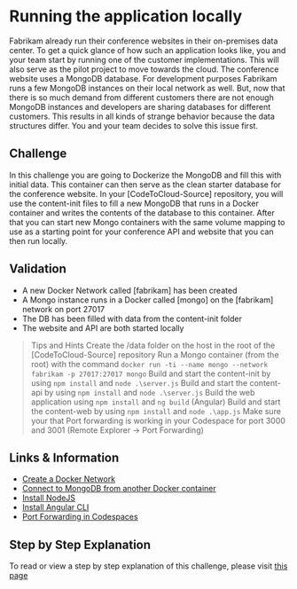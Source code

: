 # Running the application locally

Fabrikam already run their conference websites in their on-premises data center. To get a quick glance of how such an application looks like, you and your team start by running one of the customer implementations. This will also serve as the pilot project to move towards the cloud. The conference website uses a MongoDB database. For development purposes Fabrikam runs a few MongoDB instances on their local network as well. But, now that there is so much demand from different customers there are not enough MongoDB instances and developers are sharing databases for different customers. This results in all kinds of strange behavior because the data structures differ. You and your team decides to solve this issue first.

## Challenge
In this challenge you are going to Dockerize the MongoDB and fill this with initial data. This container can then serve as the clean starter database for the conference website. In your [CodeToCloud-Source] repository, you will use the content-init files to fill a new MongoDB that runs in a Docker container and writes the contents of the database to this container. After that you can start new Mongo containers with the same volume mapping to use as a starting point for your conference API and website that you can then run locally.

## Validation
- A new Docker Network called [fabrikam] has been created
- A Mongo instance runs in a Docker called [mongo] on the [fabrikam] network on port 27017
- The DB has been filled with data from the content-init folder
- The website and API are both started locally

> Tips and Hints
> Create the /data folder on the host in the root of the [CodeToCloud-Source] repository
> Run a Mongo container (from the root) with the command `docker run -ti --name mongo --network fabrikam -p 27017:27017 mongo`
> Build and start the content-init by using `npm install` and `node .\server.js`
> Build and start the content-api by using `npm install` and `node .\server.js`
> Build the web application using `npm install` and `ng build` (Angular)
> Build and start the content-web by using `npm install` and `node .\app.js`
> Make sure your that Port forwarding is working in your Codespace for port 3000 and 3001 (Remote Explorer -> Port Forwarding)

## Links & Information
* [Create a Docker Network](https://docs.docker.com/engine/reference/commandline/network_create/)
* [Connect to MongoDB from another Docker container](https://hub.docker.com/_/mongo)
* [Install NodeJS](https://nodejs.org/en/download/)
* [Install Angular CLI](https://cli.angular.io/)
* [Port Forwarding in Codespaces](https://code.visualstudio.com/docs/remote/containers#_forwarding-or-publishing-a-port)

## Step by Step Explanation
To read or view a step by step explanation of this challenge, please visit [this page]()
